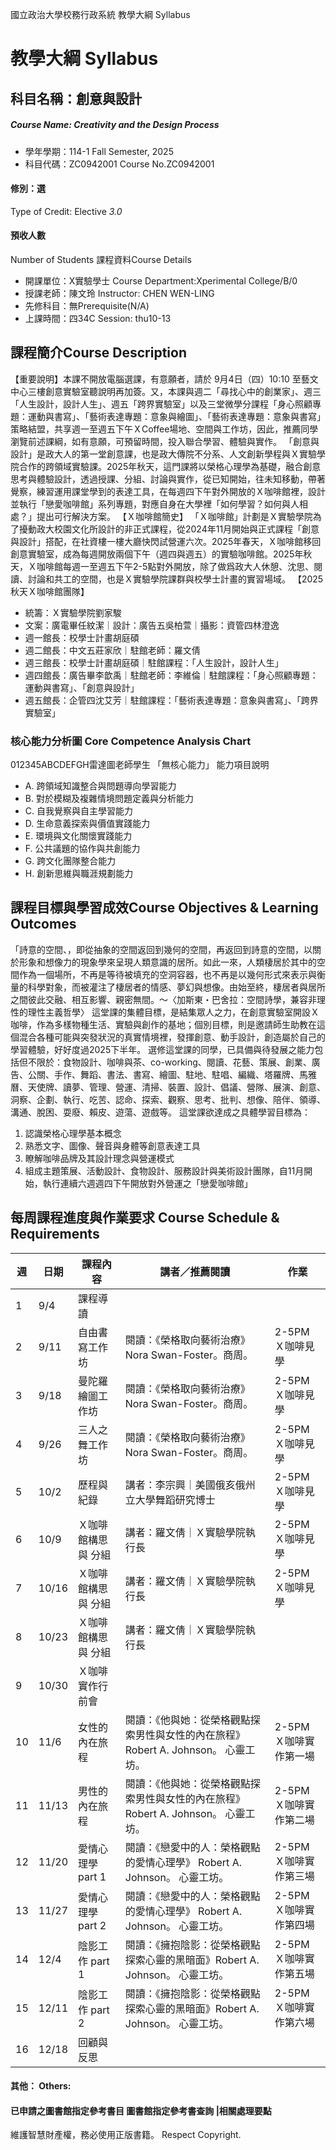 國立政治大學校務行政系統 教學大綱 Syllabus
# 教學大綱 Syllabus
##  科目名稱：創意與設計
#####  Course Name: Creativity and the Design Process
  * 學年學期：114-1 Fall Semester, 2025 
  * 科目代碼：ZC0942001 Course No.ZC0942001
#### 修別：選
Type of Credit: Elective 
_3.0_
#### 預收人數
Number of Students
課程資料Course Details
  * 開課單位：X實驗學士 Course Department:Xperimental College/B/0 
  * 授課老師：陳文玲 Instructor: CHEN WEN-LING 
  * 先修科目：無Prerequisite(N/A)
  * 上課時間：四34C Session: thu10-13 
##  課程簡介Course Description
【重要說明】本課不開放電腦選課，有意願者，請於 9月4日（四）10:10 至藝文中心三樓創意實驗室聽說明再加簽。又，本課與週二「尋找心中的創業家」、週三「人生設計，設計人生」、週五「跨界實驗室」以及三堂微學分課程「身心照顧專題：運動與書寫」、「藝術表達專題：意象與繪圖」、「藝術表達專題：意象與書寫」策略結盟，共享週一至週五下午ＸCoffee場地、空間與工作坊，因此，推薦同學瀏覽前述課綱，如有意願，可預留時間，投入聯合學習、體驗與實作。
「創意與設計」是政大人的第一堂創意課，也是政大傳院不分系、人文創新學程與Ｘ實驗學院合作的跨領域實驗課。2025年秋天，這門課將以榮格心理學為基礎，融合創意思考與體驗設計，透過授課、分組、討論與實作，從已知開始，往未知移動，帶著覺察，練習運用課堂學到的表達工具，在每週四下午對外開放的Ｘ咖啡館裡，設計並執行「戀愛咖啡館」系列專題，對應自身在大學裡「如何學習？如何與人相處？」提出可行解決方案。
【Ｘ咖啡館簡史】
「Ｘ咖啡館」計劃是Ｘ實驗學院為了擾動政大校園文化所設計的非正式課程，從2024年11月開始與正式課程「創意與設計」搭配，在社資樓一樓大廳快閃試營運六次。2025年春天，Ｘ咖啡館移回創意實驗室，成為每週開放兩個下午（週四與週五）的實驗咖啡館。2025年秋天，Ｘ咖啡館每週一至週五下午2-5點對外開放，除了做爲政大人休憩、沈思、閱讀、討論和共工的空間，也是Ｘ實驗學院課群與校學士計畫的實習場域。
【2025秋天Ｘ咖啡館團隊】
  * 統籌：Ｘ實驗學院劉家駿
  * 文案：廣電畢任紋潔｜設計：廣告五吳柏萱｜攝影：資管四林澄逸
  * 週一館長：校學士計畫胡庭碩
  * 週二館長：中文五莊家欣｜駐館老師：羅文倩
  * 週三館長：校學士計畫胡庭碩｜駐館課程：「人生設計，設計人生」
  * 週四館長：廣告畢李歆禹｜駐館老師：李維倫｜駐館課程：「身心照顧專題：運動與書寫」、「創意與設計」
  * 週五館長：企管四沈艾芳｜駐館課程：「藝術表達專題：意象與書寫」、「跨界實驗室」
###  核心能力分析圖 Core Competence Analysis Chart
012345ABCDEFGH雷達圖老師學生
「無核心能力」 
能力項目說明
  * A. 跨領域知識整合與問題導向學習能力
  * B. 對於模糊及複雜情境問題定義與分析能力
  * C. 自我覺察與自主學習能力
  * D. 生命意義探索與價值實踐能力
  * E. 環境與文化關懷實踐能力
  * F. 公共議題的協作與共創能力
  * G. 跨文化團隊整合能力
  * H. 創新思維與職涯規劃能力
##  課程目標與學習成效Course Objectives & Learning Outcomes 
「詩意的空間、，即從抽象的空間返回到幾何的空間，再返回到詩意的空間，以關於形象和想像力的現象學來呈現人類意識的居所。如此一來，人類棲居於其中的空間作為一個場所，不再是等待被填充的空洞容器，也不再是以幾何形式來表示與衡量的科學對象，而被灌注了棲居者的情感、夢幻與想像。由始至終，棲居者與居所之間彼此交融、相互影響、親密無間。～〈加斯東・巴舍拉：空間詩學，兼容非理性的理性主義哲學〉
這堂課的集體目標，是結集眾人之力，在創意實驗室開設Ｘ咖啡，作為多樣物種生活、實驗與創作的基地；個別目標，則是邀請師生助教在這個混合各種可能與突發狀況的真實情境裡，發揮創意、動手設計，創造屬於自己的學習體驗，好好度過2025下半年。
選修這堂課的同學，已具備與待發展之能力包括但不限於：食物設計、咖啡與茶、co-working、閱讀、花藝、策展、創業、廣告、公關、手作、舞蹈、書法、書寫、繪圖、駐地、駐唱、編織、塔羅牌、馬雅曆、天使牌、讀夢、管理、營運、清掃、裝置、設計、倡議、營隊、展演、創意、洞察、企劃、執行、吃苦、認命、探索、觀察、思考、批判、想像、陪伴、領導、溝通、脫困、耍廢、賴皮、遊蕩、遊戲等。
這堂課欲達成之具體學習目標為：
  1. 認識榮格心理學基本概念
  2. 熟悉文字、圖像、聲音與身體等創意表達工具
  3. 瞭解咖啡品牌及其設計理念與營運模式
  4. 組成主題策展、活動設計、食物設計、服務設計與美術設計團隊，自11月開始，執行連續六週週四下午開放對外營運之「戀愛咖啡館」
##  每周課程進度與作業要求 Course Schedule & Requirements
週 |  日期  |  課程內容 |  講者／推薦閱讀 |  作業  
---|---|---|---|---  
1  |  9/4 |  課程導讀 |  |   
2 |  9/11 |  自由書寫工作坊 |  閱讀：《榮格取向藝術治療》Nora Swan-Foster。商周。 |  2-5PM Ｘ咖啡見學  
3 |  9/18 |  曼陀羅繪圖工作坊  |  閱讀：《榮格取向藝術治療》Nora Swan-Foster。商周。 |  2-5PM Ｘ咖啡見學  
4 |  9/26 |  三人之舞工作坊 |  閱讀：《榮格取向藝術治療》Nora Swan-Foster。商周。 |  2-5PM Ｘ咖啡見學  
5 |  10/2 |  歷程與紀錄 |  講者：李宗興｜美國俄亥俄州立大學舞蹈研究博士 |  2-5PM Ｘ咖啡見學  
6 |  10/9 |  Ｘ咖啡館構思與 分組 |  講者：羅文倩｜Ｘ實驗學院執行長 |  2-5PM Ｘ咖啡見學  
7 |  10/16 |  Ｘ咖啡館構思與 分組 |  講者：羅文倩｜Ｘ實驗學院執行長 |  2-5PM Ｘ咖啡見學  
8 |  10/23 |  Ｘ咖啡館構思與 分組 |  講者：羅文倩｜Ｘ實驗學院執行長 |   
9 |  10/30 |  Ｘ咖啡實作行前會 |  |   
10 |  11/6 |  女性的內在旅程 |  閱讀：《他與她：從榮格觀點探索男性與女性的內在旅程》 Robert A. Johnson。 心靈工坊。 |  2-5PM Ｘ咖啡實作第一場  
11 |  11/13 |  男性的內在旅程 |  閱讀：《他與她：從榮格觀點探索男性與女性的內在旅程》 Robert A. Johnson。 心靈工坊。 |  2-5PM Ｘ咖啡實作第二場  
12 |  11/20 |  愛情心理學 part 1 |  閱讀：《戀愛中的人：榮格觀點的愛情心理學》 Robert A. Johnson。 心靈工坊。 |  2-5PM Ｘ咖啡實作第三場  
13 |  11/27 |  愛情心理學 part 2 |  閱讀：《戀愛中的人：榮格觀點的愛情心理學》 Robert A. Johnson。 心靈工坊。 |  2-5PM Ｘ咖啡實作第四場  
14 |  12/4 |  陰影工作 part 1 |  閱讀：《擁抱陰影：從榮格觀點探索心靈的黑暗面》Robert A. Johnson。 心靈工坊。 |  2-5PM Ｘ咖啡實作第五場  
15 |  12/11 |  陰影工作 part 2 |  閱讀：《擁抱陰影：從榮格觀點探索心靈的黑暗面》Robert A. Johnson。 心靈工坊。 |  2-5PM Ｘ咖啡實作第六場  
16 |  12/18 |  回顧與反思 |  |   
####  其他： Others:
####  已申請之圖書館指定參考書目  圖書館指定參考書查詢 |相關處理要點
維護智慧財產權，務必使用正版書籍。 Respect Copyright.